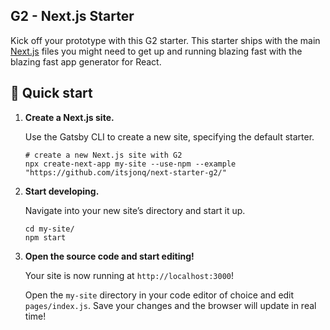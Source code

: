 ## G2 - Next.js Starter

Kick off your prototype with this G2 starter. This starter ships with the main [Next.js](https://nextjs.org/learn) files you might need to get up and running blazing fast with the blazing fast app generator for React.

## 🚀 Quick start

1.  **Create a Next.js site.**

    Use the Gatsby CLI to create a new site, specifying the default starter.

    ```shell
    # create a new Next.js site with G2
    npx create-next-app my-site --use-npm --example "https://github.com/itsjonq/next-starter-g2/"
    ```

1.  **Start developing.**

    Navigate into your new site’s directory and start it up.

    ```shell
    cd my-site/
    npm start
    ```

1.  **Open the source code and start editing!**

    Your site is now running at `http://localhost:3000`!

    Open the `my-site` directory in your code editor of choice and edit `pages/index.js`. Save your changes and the browser will update in real time!

